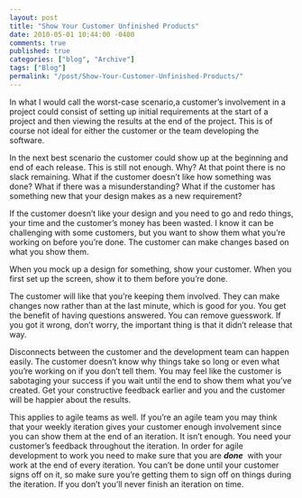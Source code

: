 ```yaml
---
layout: post
title: "Show Your Customer Unfinished Products"
date: 2010-05-01 10:44:00 -0400
comments: true
published: true
categories: ["blog", "Archive"]
tags: ["Blog"]
permalink: "/post/Show-Your-Customer-Unfinished-Products/"
---
```

<!-- more -->



<p>In what I would call the worst-case scenario,a customer&rsquo;s involvement in a project could consist of setting up initial requirements at the start of a project and then viewing the results at the end of the project. This is of course not ideal for either the customer or the team developing the software.</p>
<p>In the next best scenario the customer could show up at the beginning and end of each release. This is still not enough. Why? At that point there is no slack remaining. What if the customer doesn&rsquo;t like how something was done? What if there was a misunderstanding? What if the customer has something new that your design makes as a new requirement?</p>
<p>If the customer doesn&rsquo;t like your design and you need to go and redo things, your time and the customer&rsquo;s money has been wasted. I know it can be challenging with some customers, but you want to show them what you&rsquo;re working on before you&rsquo;re done. The customer can make changes based on what you show them.</p>
<p>When you mock up a design for something, show your customer. When you first set up the screen, show it to them before you&rsquo;re done.</p>
<p>The customer will like that you&rsquo;re keeping them involved. They can make changes now rather than at the last minute, which is good for you. You get the benefit of having questions answered. You can remove guesswork. If you got it wrong, don&rsquo;t worry, the important thing is that it didn&rsquo;t release that way.</p>
<p>Disconnects between the customer and the development team can happen easily. The customer doesn&rsquo;t know why things take so long or even what you&rsquo;re working on if you don&rsquo;t tell them. You may feel like the customer is sabotaging your success if you wait until the end to show them what you&rsquo;ve created. Get your constructive feedback earlier and you and the customer will be happier about the results.</p>
<p>This applies to agile teams as well. If you&rsquo;re an agile team you may think that your weekly iteration gives your customer enough involvement since you can show them at the end of an iteration. It isn&rsquo;t enough. You need your customer&rsquo;s feedback throughout the iteration. In order for agile development to work you need to make sure that you are <em><strong>done</strong>&nbsp;</em> with your work at the end of every iteration. You can&rsquo;t be done until your customer signs off on it, so make sure you&rsquo;re getting them to sign off on things during the iteration. If you don&rsquo;t you&rsquo;ll never finish an iteration on time.</p>
